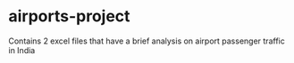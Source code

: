 # airports-project
Contains 2 excel files that have a brief analysis on airport passenger traffic in India
